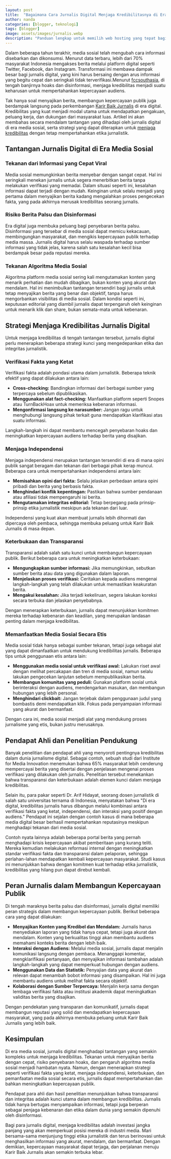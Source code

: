 ```yaml
---
layout: post
title:  "Bagaimana Cara Jurnalis Digital Menjaga Kredibilitasnya di Era Media Sosial"
author: nanda
categories: [blogger, teknologi]
tags: [blogger]
image: assets/images/jurnalis.webp
description: "Panduan lengkap untuk memilih web hosting yang tepat bagi bisnis kecil dan menengah. Pelajari berbagai jenis hosting, faktor yang perlu dipertimbangkan, serta contoh kasus yang relevan"
---
```


Dalam beberapa tahun terakhir, media sosial telah mengubah cara informasi disebarkan dan dikonsumsi. Menurut data terbaru, lebih dari 70% masyarakat Indonesia mengakses berita melalui platform digital seperti Twitter, Facebook, dan Instagram. Transformasi ini membawa dampak besar bagi jurnalis digital, yang kini harus bersaing dengan arus informasi yang begitu cepat dan seringkali tidak terverifikasi.Menurut [fccsouthasia](https://www.fccsouthasia.net/), di tengah banjirnya hoaks dan disinformasi, menjaga kredibilitas menjadi suatu keharusan untuk mempertahankan kepercayaan audiens.

Tak hanya soal menyajikan berita, membangun kepercayaan publik juga berdampak langsung pada perkembangan [Karir Baik Jurnalis](https://www.fccsouthasia.net/) di era digital. Kredibilitas yang kuat menjadi modal utama untuk mendapatkan pengakuan, peluang kerja, dan dukungan dari masyarakat luas. Artikel ini akan membahas secara mendalam tantangan yang dihadapi oleh jurnalis digital di era media sosial, serta strategi yang dapat diterapkan untuk [menjaga kredibilitas](https://pediaku.id/cara-jurnalis-menjaga-kredibilitasnya/) dengan tetap mempertahankan etika jurnalistik.

## Tantangan Jurnalis Digital di Era Media Sosial

### Tekanan dari Informasi yang Cepat Viral
Media sosial memungkinkan berita menyebar dengan sangat cepat. Hal ini seringkali menekan jurnalis untuk segera menerbitkan berita tanpa melakukan verifikasi yang memadai. Dalam situasi seperti ini, kesalahan informasi dapat terjadi dengan mudah. Keinginan untuk selalu menjadi yang pertama dalam menyajikan berita kadang mengalahkan proses pengecekan fakta, yang pada akhirnya merusak kredibilitas seorang jurnalis.

### Risiko Berita Palsu dan Disinformasi
Era digital juga membuka peluang bagi penyebaran berita palsu. Disinformasi yang tersebar di media sosial dapat memicu kekacauan, membingungkan masyarakat, dan mengikis kepercayaan publik terhadap media massa. Jurnalis digital harus selalu waspada terhadap sumber informasi yang tidak jelas, karena salah satu kesalahan kecil bisa berdampak besar pada reputasi mereka.

### Tekanan Algoritma Media Sosial
Algoritma platform media sosial sering kali mengutamakan konten yang menarik perhatian dan mudah dibagikan, bukan konten yang akurat dan mendalam. Hal ini menimbulkan tantangan tersendiri bagi jurnalis untuk tetap menyajikan berita yang benar dan objektif, tanpa harus mengorbankan visibilitas di media sosial. Dalam kondisi seperti ini, keputusan editorial yang diambil jurnalis dapat terpengaruh oleh keinginan untuk menarik klik dan share, bukan semata-mata untuk kebenaran.

## Strategi Menjaga Kredibilitas Jurnalis Digital

Untuk menjaga kredibilitas di tengah tantangan tersebut, jurnalis digital perlu menerapkan beberapa strategi kunci yang mengedepankan etika dan integritas jurnalistik.

### Verifikasi Fakta yang Ketat
Verifikasi fakta adalah pondasi utama dalam jurnalistik. Beberapa teknik efektif yang dapat dilakukan antara lain:
- **Cross-checking:** Bandingkan informasi dari berbagai sumber yang terpercaya sebelum dipublikasikan.
- **Menggunakan alat fact-checking:** Manfaatkan platform seperti Snopes atau TurnBackHoax untuk memeriksa kebenaran informasi.
- **Mengonfirmasi langsung ke narasumber:** Jangan ragu untuk menghubungi langsung pihak terkait guna mendapatkan klarifikasi atas suatu informasi.

Langkah-langkah ini dapat membantu mencegah penyebaran hoaks dan meningkatkan kepercayaan audiens terhadap berita yang disajikan.

### Menjaga Independensi
Menjaga independensi merupakan tantangan tersendiri di era di mana opini publik sangat beragam dan tekanan dari berbagai pihak kerap muncul. Beberapa cara untuk mempertahankan independensi antara lain:
- **Memisahkan opini dari fakta:** Selalu jelaskan perbedaan antara opini pribadi dan berita yang berbasis fakta.
- **Menghindari konflik kepentingan:** Pastikan bahwa sumber pendanaan atau afiliasi tidak mempengaruhi isi berita.
- **Mengutamakan integritas editorial:** Tetap berpegang pada prinsip-prinsip etika jurnalistik meskipun ada tekanan dari luar.

Independensi yang kuat akan membuat jurnalis lebih dihormati dan dipercaya oleh pembaca, sehingga membuka peluang untuk Karir Baik Jurnalis di masa depan.

### Keterbukaan dan Transparansi
Transparansi adalah salah satu kunci untuk membangun kepercayaan publik. Berikut beberapa cara untuk meningkatkan keterbukaan:
- **Mengungkapkan sumber informasi:** Jika memungkinkan, sebutkan sumber berita atau data yang digunakan dalam laporan.
- **Menjelaskan proses verifikasi:** Ceritakan kepada audiens mengenai langkah-langkah yang telah dilakukan untuk memastikan keakuratan berita.
- **Mengakui kesalahan:** Jika terjadi kekeliruan, segera lakukan koreksi secara terbuka dan jelaskan penyebabnya.

Dengan menerapkan keterbukaan, jurnalis dapat menunjukkan komitmen mereka terhadap kebenaran dan keadilan, yang merupakan landasan penting dalam menjaga kredibilitas.

### Memanfaatkan Media Sosial Secara Etis
Media sosial tidak hanya sebagai sumber tekanan, tetapi juga sebagai alat yang dapat dimanfaatkan untuk mendukung kredibilitas jurnalis. Beberapa tips untuk penggunaan etis antara lain:
- **Menggunakan media sosial untuk verifikasi awal:** Lakukan riset awal dengan melihat percakapan dan tren di media sosial, namun selalu lakukan pengecekan lanjutan sebelum mempublikasikan berita.
- **Membangun komunitas yang peduli:** Gunakan platform sosial untuk berinteraksi dengan audiens, mendengarkan masukan, dan membangun hubungan yang lebih personal.
- **Menghindari clickbait:** Jangan terjebak dalam penggunaan judul yang bombastis demi mendapatkan klik. Fokus pada penyampaian informasi yang akurat dan bermanfaat.

Dengan cara ini, media sosial menjadi alat yang mendukung proses jurnalisme yang etis, bukan justru merusaknya.

## Pendapat Ahli dan Penelitian Pendukung

Banyak penelitian dan pendapat ahli yang menyoroti pentingnya kredibilitas dalam dunia jurnalisme digital. Sebagai contoh, sebuah studi dari Institute for Media Innovation menemukan bahwa 65% masyarakat lebih cenderung mempercayai berita yang disertai dengan penjelasan mengenai proses verifikasi yang dilakukan oleh jurnalis. Penelitian tersebut menekankan bahwa transparansi dan keterbukaan adalah elemen kunci dalam menjaga kredibilitas.

Selain itu, para pakar seperti Dr. Arif Hidayat, seorang dosen jurnalistik di salah satu universitas ternama di Indonesia, menyatakan bahwa "Di era digital, kredibilitas jurnalis harus dibangun melalui kombinasi antara verifikasi fakta yang ketat, independensi, dan interaksi yang positif dengan audiens." Pendapat ini sejalan dengan contoh kasus di mana beberapa media digital besar berhasil mempertahankan reputasinya meskipun menghadapi tekanan dari media sosial.

Contoh nyata lainnya adalah beberapa portal berita yang pernah menghadapi krisis kepercayaan akibat pemberitaan yang kurang teliti. Mereka kemudian melakukan reformasi internal dengan meningkatkan standar verifikasi fakta dan transparansi dalam pelaporan, sehingga perlahan-lahan mendapatkan kembali kepercayaan masyarakat. Studi kasus ini menunjukkan bahwa dengan komitmen kuat terhadap etika jurnalistik, kredibilitas yang hilang pun dapat direbut kembali.

## Peran Jurnalis dalam Membangun Kepercayaan Publik

Di tengah maraknya berita palsu dan disinformasi, jurnalis digital memiliki peran strategis dalam membangun kepercayaan publik. Berikut beberapa cara yang dapat dilakukan:

- **Menyajikan Konten yang Kredibel dan Mendalam:** Jurnalis harus menyediakan laporan yang tidak hanya cepat, tetapi juga akurat dan mendalam. Konten yang berkualitas tinggi akan membantu audiens memahami konteks berita dengan lebih baik.
- **Interaksi dengan Audiens:** Melalui media sosial, jurnalis dapat menjalin komunikasi langsung dengan pembaca. Menanggapi komentar, mengklarifikasi pertanyaan, dan menyajikan informasi tambahan adalah langkah-langkah yang dapat memperkuat hubungan dengan audiens.
- **Menggunakan Data dan Statistik:** Penyajian data yang akurat dan relevan dapat menambah bobot informasi yang disampaikan. Hal ini juga membantu audiens untuk melihat fakta secara objektif.
- **Kolaborasi dengan Sumber Terpercaya:** Menjalin kerja sama dengan lembaga verifikasi fakta atau institusi akademik dapat meningkatkan validitas berita yang disajikan.

Dengan pendekatan yang transparan dan komunikatif, jurnalis dapat membangun reputasi yang solid dan mendapatkan kepercayaan masyarakat, yang pada akhirnya membuka peluang untuk Karir Baik Jurnalis yang lebih baik.

## Kesimpulan

Di era media sosial, jurnalis digital menghadapi tantangan yang semakin kompleks untuk menjaga kredibilitas. Tekanan untuk menyajikan berita dengan cepat, risiko penyebaran hoaks, dan pengaruh algoritma media sosial menjadi hambatan nyata. Namun, dengan menerapkan strategi seperti verifikasi fakta yang ketat, menjaga independensi, keterbukaan, dan pemanfaatan media sosial secara etis, jurnalis dapat mempertahankan dan bahkan meningkatkan kepercayaan publik.

Pendapat para ahli dan hasil penelitian menunjukkan bahwa transparansi dan integritas adalah kunci utama dalam membangun kredibilitas. Jurnalis tidak hanya bertugas menyampaikan informasi, tetapi juga berperan sebagai penjaga kebenaran dan etika dalam dunia yang semakin dipenuhi oleh disinformasi.

Bagi para jurnalis digital, menjaga kredibilitas adalah investasi jangka panjang yang akan memperkuat posisi mereka di industri media. Mari bersama-sama menjunjung tinggi etika jurnalistik dan terus berinovasi untuk menghasilkan informasi yang akurat, mendalam, dan bermanfaat. Dengan demikian, kepercayaan masyarakat dapat terjaga, dan perjalanan menuju Karir Baik Jurnalis akan semakin terbuka lebar.
